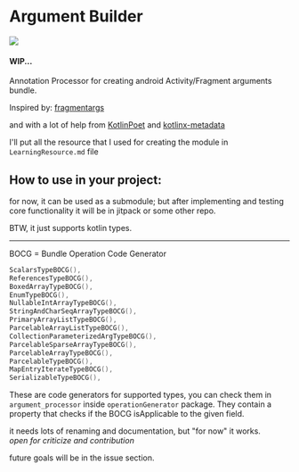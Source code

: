 # Argument Builder

[![](https://jitpack.io/v/moodi1999/ArgumentBuilder.svg)](https://jitpack.io/#moodi1999/ArgumentBuilder)

#### WIP...

Annotation Processor for creating android Activity/Fragment arguments bundle.

Inspired by: [fragmentargs](https://github.com/sockeqwe/fragmentargs)

and with a lot of help from [KotlinPoet](https://github.com/square/kotlinpoet/)
and [kotlinx-metadata](https://github.com/JetBrains/kotlin/tree/master/libraries/kotlinx-metadata)

I'll put all the resource that I used for creating the module in `LearningResource.md` file

## How to use in your project:

for now, it can be used as a submodule; but after implementing and testing core functionality it will be in jitpack or
some other repo.

BTW, it just supports kotlin types.

---
BOCG = Bundle Operation Code Generator

```kotlin
ScalarsTypeBOCG(),
ReferencesTypeBOCG(),
BoxedArrayTypeBOCG(),
EnumTypeBOCG(),
NullableIntArrayTypeBOCG(),
StringAndCharSeqArrayTypeBOCG(),
PrimaryArrayListTypeBOCG(),
ParcelableArrayListTypeBOCG(),
CollectionParameterizedArgTypeBOCG(),
ParcelableSparseArrayTypeBOCG(),
ParcelableArrayTypeBOCG(),
ParcelableTypeBOCG(),
MapEntryIterateTypeBOCG(),
SerializableTypeBOCG(),
```

These are code generators for supported types, you can check them in `argument_processor` inside `operationGenerator`
package. They contain a property that checks if the BOCG isApplicable to the given field.

it needs lots of renaming and documentation, but "for now" it works.  
*open for criticize and contribution*

future goals will be in the issue section.